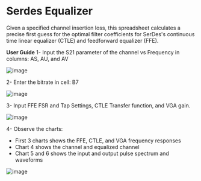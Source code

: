 # Serdes Equalizer
Given a specified channel insertion loss, this spreadsheet calculates a precise first guess for the optimal filter coefficients for SerDes's continuous time linear equalizer (CTLE) and feedforward equalizer (FFE).


**User Guide**
1- Input the S21 parameter of the channel vs Frequency in columns: AS, AU, and AV			

![image](https://github.com/user-attachments/assets/2b3c4176-50f7-4619-b259-69c06553b9c6)

2- Enter the bitrate in cell: B7			

![image](https://github.com/user-attachments/assets/3f41821f-66f0-4316-935e-e1a56e3f7bbc)

3- Input FFE FSR and Tap Settings, CTLE Transfer function, and VGA gain.					

![image](https://github.com/user-attachments/assets/943fa043-4547-438c-9817-9656afd4f507)


4- Observe the charts:
- First 3 charts shows the FFE, CTLE, and VGA frequency responses
- Chart 4 shows the channel and equalized channel
- Chart 5 and 6 shows the input and output pulse spectrum and waveforms
    
![image](https://github.com/user-attachments/assets/4995d3a8-215e-4d2c-b8bd-437c137c8764)



